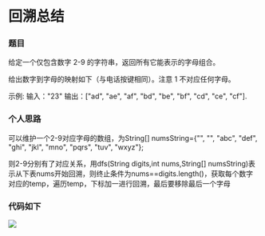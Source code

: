 # 回溯总结

### 题目

给定一个仅包含数字 2-9 的字符串，返回所有它能表示的字母组合。

给出数字到字母的映射如下（与电话按键相同）。注意 1 不对应任何字母。

示例:
输入："23"
输出：["ad", "ae", "af", "bd", "be", "bf", "cd", "ce", "cf"].

### 个人思路

可以维护一个2-9对应字母的数组，为String[] numsString={"", "", "abc", "def", "ghi", "jkl", "mno", "pqrs", "tuv", "wxyz"};

则2-9分别有了对应关系，用dfs(String digits,int nums,String[] numsString)表示从下表nums开始回溯，则终止条件为nums==digits.length()，获取每个数字对应的temp，遍历temp，下标加一进行回溯，最后要移除最后一个字母

### 代码如下

![](images/220715-1.png)